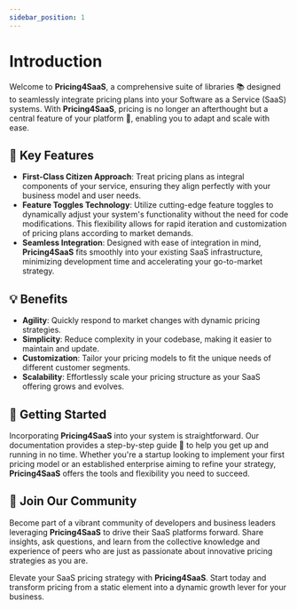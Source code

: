 ```yaml
---
sidebar_position: 1
---
```


# Introduction

Welcome to **Pricing4SaaS**, a comprehensive suite of libraries 📚 designed to seamlessly integrate pricing plans into your Software as a Service (SaaS) systems. With **Pricing4SaaS**, pricing is no longer an afterthought but a central feature of your platform 🌟, enabling you to adapt and scale with ease.

## 🌈 Key Features

- **First-Class Citizen Approach**: Treat pricing plans as integral components of your service, ensuring they align perfectly with your business model and user needs.
- **Feature Toggles Technology**: Utilize cutting-edge feature toggles to dynamically adjust your system's functionality without the need for code modifications. This flexibility allows for rapid iteration and customization of pricing plans according to market demands.
- **Seamless Integration**: Designed with ease of integration in mind, **Pricing4SaaS** fits smoothly into your existing SaaS infrastructure, minimizing development time and accelerating your go-to-market strategy.

## 💡 Benefits

- **Agility**: Quickly respond to market changes with dynamic pricing strategies.
- **Simplicity**: Reduce complexity in your codebase, making it easier to maintain and update.
- **Customization**: Tailor your pricing models to fit the unique needs of different customer segments.
- **Scalability**: Effortlessly scale your pricing structure as your SaaS offering grows and evolves.

## 🚀 Getting Started

Incorporating **Pricing4SaaS** into your system is straightforward. Our documentation provides a step-by-step guide 📖 to help you get up and running in no time. Whether you're a startup looking to implement your first pricing model or an established enterprise aiming to refine your strategy, **Pricing4SaaS** offers the tools and flexibility you need to succeed.

## 👥 Join Our Community

Become part of a vibrant community of developers and business leaders leveraging **Pricing4SaaS** to drive their SaaS platforms forward. Share insights, ask questions, and learn from the collective knowledge and experience of peers who are just as passionate about innovative pricing strategies as you are.

Elevate your SaaS pricing strategy with **Pricing4SaaS**. Start today and transform pricing from a static element into a dynamic growth lever for your business.